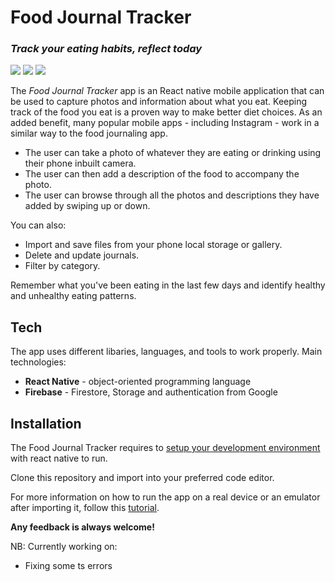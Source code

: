 # Food Journal Tracker

### _Track your eating habits, reflect today_

![](./readme_imgs/Screenshot_1666392240.png)
![](readme_imgs/Screenshot_1666393111.png)
![](./readme_imgs/Screenshot_1666392356.png)

The _Food Journal Tracker_ app is an React native mobile application that can be used to capture photos and information about what you eat. Keeping track of the food you eat is a proven way to make better diet choices. As an added benefit, many popular mobile apps - including Instagram - work in a similar way to the food journaling app.

- The user can take a photo of whatever they are eating or drinking using their phone inbuilt camera.
- The user can then add a description of the food to accompany the photo.
- The user can browse through all the photos and descriptions they have added by swiping up or down.

You can also:

- Import and save files from your phone local storage or gallery.
- Delete and update journals.
- Filter by category.

Remember what you've been eating in the last few days and identify healthy and unhealthy eating patterns.

## Tech

The app uses different libaries, languages, and tools to work properly. Main technologies:

- **React Native** - object-oriented programming language
- **Firebase** - Firestore, Storage and authentication from Google

## Installation

The Food Journal Tracker requires to [setup your development environment](https://reactnative.dev/docs/environment-setup) with react native to run.

Clone this repository and import into your preferred code editor.

For more information on how to run the app on a real device or an emulator after importing it, follow this [tutorial](https://reactnative.dev/docs/environment-setup).

**Any feedback is always welcome!**

NB: Currently working on:

- Fixing some ts errors
